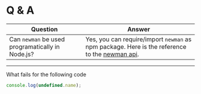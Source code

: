 # Q & A

|Question|Answer|
|---|---|
|Can `newman` be used programatically in Node.js? | Yes, you can require/import `newman` as npm package. Here is the reference to the [newman api](https://github.com/postmanlabs/newman#newmanrunoptions-object--callback-function--run-eventemitter).

***
What fails for the following code
```javascript
console.log(undefined.name);
```